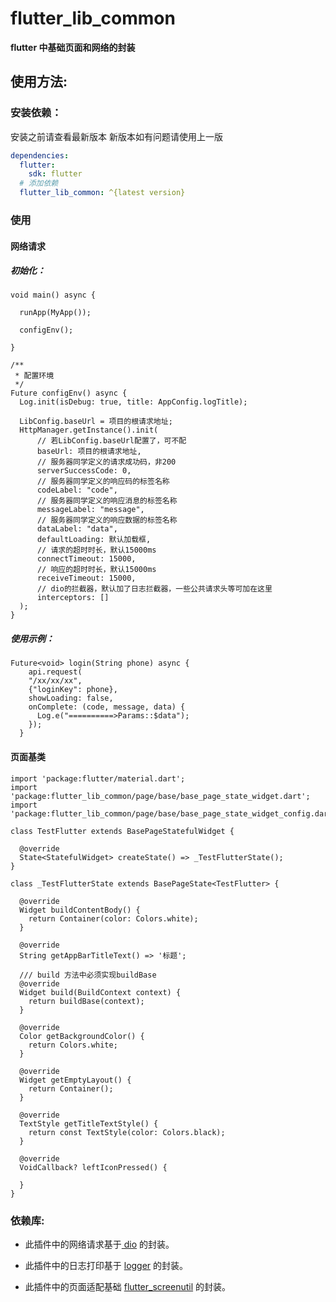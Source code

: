 # flutter_lib_common

**flutter 中基础页面和网络的封装**


## 使用方法:

### 安装依赖：

安装之前请查看最新版本
新版本如有问题请使用上一版
```yaml
dependencies:
  flutter:
    sdk: flutter
  # 添加依赖
  flutter_lib_common: ^{latest version}
```


### 使用

#### 网络请求

##### 初始化：
```
void main() async {

  runApp(MyApp());

  configEnv();

}

/**
 * 配置环境
 */
Future configEnv() async {
  Log.init(isDebug: true, title: AppConfig.logTitle);

  LibConfig.baseUrl = 项目的根请求地址;
  HttpManager.getInstance().init(
      // 若LibConfig.baseUrl配置了，可不配
      baseUrl: 项目的根请求地址,
      // 服务器同学定义的请求成功码，非200
      serverSuccessCode: 0,
      // 服务器同学定义的响应码的标签名称
      codeLabel: "code",
      // 服务器同学定义的响应消息的标签名称
      messageLabel: "message",
      // 服务器同学定义的响应数据的标签名称
      dataLabel: "data",
      defaultLoading: 默认加载框,
      // 请求的超时时长，默认15000ms
      connectTimeout: 15000,
      // 响应的超时时长，默认15000ms
      receiveTimeout: 15000,
      // dio的拦截器，默认加了日志拦截器，一些公共请求头等可加在这里
      interceptors: []
  );
}
```

##### 使用示例：
```
Future<void> login(String phone) async {
    api.request(
    "/xx/xx/xx",
    {"loginKey": phone},
    showLoading: false,
    onComplete: (code, message, data) {
      Log.e("==========>Params::$data");
    });
  }
```

#### 页面基类
```
import 'package:flutter/material.dart';
import 'package:flutter_lib_common/page/base/base_page_state_widget.dart';
import 'package:flutter_lib_common/page/base/base_page_state_widget_config.dart';

class TestFlutter extends BasePageStatefulWidget {

  @override
  State<StatefulWidget> createState() => _TestFlutterState();
}

class _TestFlutterState extends BasePageState<TestFlutter> {

  @override
  Widget buildContentBody() {
    return Container(color: Colors.white);
  }

  @override
  String getAppBarTitleText() => '标题';

  /// build 方法中必须实现buildBase
  @override
  Widget build(BuildContext context) {
    return buildBase(context);
  }

  @override
  Color getBackgroundColor() {
    return Colors.white;
  }

  @override
  Widget getEmptyLayout() {
    return Container();
  }

  @override
  TextStyle getTitleTextStyle() {
    return const TextStyle(color: Colors.black);
  }

  @override
  VoidCallback? leftIconPressed() {

  }
}

```

### 依赖库:

- 此插件中的网络请求基于[ dio](https://pub.dev/packages/dio) 的封装。

- 此插件中的日志打印基于 [logger](https://pub.flutter-io.cn/packages/logger) 的封装。

- 此插件中的页面适配基础 [flutter_screenutil](https://pub.flutter-io.cn/packages/flutter_screenutil) 的封装。
